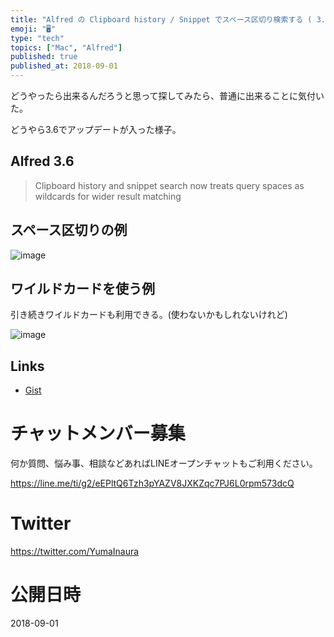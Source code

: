 ```yaml
---
title: "Alfred の Clipboard history / Snippet でスペース区切り検索する ( 3.6 にアップデート )"
emoji: "🖥"
type: "tech"
topics: ["Mac", "Alfred"]
published: true
published_at: 2018-09-01
---
```


どうやったら出来るんだろうと思って探してみたら、普通に出来ることに気付いた。

どうやら3.6でアップデートが入った様子。

## Alfred 3.6

>Clipboard history and snippet search now treats query spaces as wildcards for wider result matching

## スペース区切りの例

![image](https://user-images.githubusercontent.com/13635059/44823832-89d1a300-ac3d-11e8-977f-7d288cdda0e3.png)

## ワイルドカードを使う例

引き続きワイルドカードも利用できる。(使わないかもしれないけれど)

![image](https://user-images.githubusercontent.com/13635059/44823919-f3ea4800-ac3d-11e8-8675-f25445e7795c.png)


## Links

- [Gist](https://gist.github.com/YumaInaura/4557cbdaf3b9e3ee2496f432cb6f0f3d)








<!-- Update From Qiita API -->

# チャットメンバー募集


何か質問、悩み事、相談などあればLINEオープンチャットもご利用ください。

https://line.me/ti/g2/eEPltQ6Tzh3pYAZV8JXKZqc7PJ6L0rpm573dcQ





# Twitter


https://twitter.com/YumaInaura


<!-- Update From Qiita API -->



# 公開日時

2018-09-01
